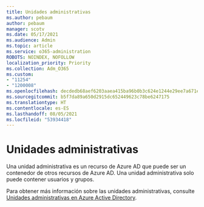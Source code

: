 ```yaml
---
title: Unidades administrativas
ms.author: pebaum
author: pebaum
manager: scotv
ms.date: 05/17/2021
ms.audience: Admin
ms.topic: article
ms.service: o365-administration
ROBOTS: NOINDEX, NOFOLLOW
localization_priority: Priority
ms.collection: Adm_O365
ms.custom:
- "11254"
- "1200008"
ms.openlocfilehash: decdedb68aef6203aaea415ba96b0b3c624e1244e29ee7a671ee0d06d964f837
ms.sourcegitcommit: b5f7da89a650d2915dc652449623c78be6247175
ms.translationtype: HT
ms.contentlocale: es-ES
ms.lasthandoff: 08/05/2021
ms.locfileid: "53934418"
---
```

# <a name="administrative-units"></a>Unidades administrativas

Una unidad administrativa es un recurso de Azure AD que puede ser un contenedor de otros recursos de Azure AD. Una unidad administrativa solo puede contener usuarios y grupos.

Para obtener más información sobre las unidades administrativas, consulte [Unidades administrativas en Azure Active Directory](/azure/active-directory/roles/administrative-units).